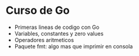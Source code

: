 # Curso de Go

- Primeras lineas de codigo con Go
- Variables, constantes y zero values
- Operadores aritmeticos
- Paquete fmt: algo mas que imprimir en consola